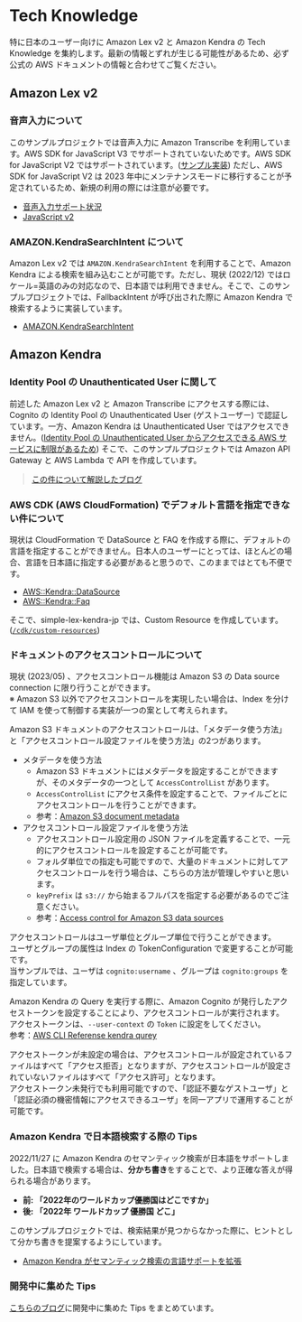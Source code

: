 # Tech Knowledge

特に日本のユーザー向けに Amazon Lex v2 と Amazon Kendra の Tech Knowledge を集約します。最新の情報とずれが生じる可能性があるため、必ず公式の AWS ドキュメントの情報と合わせてご覧ください。

## Amazon Lex v2

### 音声入力について

このサンプルプロジェクトでは音声入力に Amazon Transcribe を利用しています。AWS SDK for JavaScript V3 でサポートされていないためです。AWS SDK for JavaScript V2 ではサポートされています。([サンプル実装](https://github.com/aws-samples/aws-lex-web-ui)) ただし、AWS SDK for JavaScript V2 は 2023 年中にメンテナンスモードに移行することが予定されているため、新規の利用の際には注意が必要です。

- [音声入力サポート状況](https://docs.aws.amazon.com/ja_jp/lexv2/latest/dg/API_runtime_StartConversation.html)
- [JavaScript v2](https://github.com/aws/aws-sdk-js)

### AMAZON.KendraSearchIntent について

Amazon Lex v2 では `AMAZON.KendraSearchIntent` を利用することで、Amazon Kendra による検索を組み込むことが可能です。ただし、現状 (2022/12) ではロケール=英語のみの対応なので、日本語では利用できません。そこで、このサンプルプロジェクトでは、FallbackIntent が呼び出された際に Amazon Kendra で検索するように実装しています。

- [AMAZON.KendraSearchIntent](https://docs.aws.amazon.com/ja_jp/lexv2/latest/dg/built-in-intent-kendra-search.html)

## Amazon Kendra

### Identity Pool の Unauthenticated User に関して

前述した Amazon Lex v2 と Amazon Transcribe にアクセスする際には、Cognito の Identity Pool の Unauthenticated User (ゲストユーザー) で認証しています。一方、Amazon Kendra は Unauthenticated User ではアクセスできません。([Identity Pool の Unauthenticated User からアクセスできる AWS サービスに制限があるため](https://docs.aws.amazon.com/cognito/latest/developerguide/iam-roles.html#access-policies)) そこで、このサンプルプロジェクトでは Amazon API Gateway と AWS Lambda で API を作成しています。

> [この件について解説したブログ](https://prototyping-blog.com/blog/identity-pool-unauth)

### AWS CDK (AWS CloudFormation) でデフォルト言語を指定できない件について

現状は CloudFormation で DataSource と FAQ を作成する際に、デフォルトの言語を指定することができません。日本人のユーザーにとっては、ほとんどの場合、言語を日本語に指定する必要があると思うので、このままではとても不便です。

- [AWS::Kendra::DataSource](https://docs.aws.amazon.com/AWSCloudFormation/latest/UserGuide/aws-resource-kendra-datasource.html)
- [AWS::Kendra::Faq](https://docs.aws.amazon.com/AWSCloudFormation/latest/UserGuide/aws-resource-kendra-faq.html)

そこで、simple-lex-kendra-jp では、Custom Resource を作成しています。([`/cdk/custom-resources`](/cdk/custom-resources))

### ドキュメントのアクセスコントロールについて  
現状 (2023/05) 、アクセスコントロール機能は Amazon S3 の Data source connection に限り行うことができます。  
※ Amazon S3 以外でアクセスコントロールを実現したい場合は、Index を分けて IAM を使って制御する実装が一つの案として考えられます。

Amazon S3 ドキュメントのアクセスコントロールは、「メタデータ使う方法」と「アクセスコントロール設定ファイルを使う方法」の2つがあります。  
* メタデータを使う方法
  * Amazon S3 ドキュメントにはメタデータを設定することができますが、そのメタデータの一つとして `AccessControlList` があります。
  * `AccessControlList` にアクセス条件を設定することで、ファイルごとにアクセスコントロールを行うことができます。
  * 参考：[Amazon S3 document metadata](https://docs.aws.amazon.com/kendra/latest/dg/s3-metadata.html)
* アクセスコントロール設定ファイルを使う方法
  * アクセスコントロール設定用の JSON ファイルを定義することで、一元的にアクセスコントロールを設定することが可能です。  
  * フォルダ単位での指定も可能ですので、大量のドキュメントに対してアクセスコントロールを行う場合は、こちらの方法が管理しやすいと思います。  
  * `keyPrefix` は `s3://` から始まるフルパスを指定する必要があるのでご注意ください。
  * 参考：[Access control for Amazon S3 data sources](https://docs.aws.amazon.com/kendra/latest/dg/s3-acl.html)

アクセスコントロールはユーザ単位とグループ単位で行うことができます。  
ユーザとグループの属性は Index の TokenConfiguration で変更することが可能です。  
当サンプルでは、ユーザは `cognito:username` 、グループは `cognito:groups` を指定しています。  

Amazon Kendra の Query を実行する際に、Amazon Cognito が発行したアクセストークンを設定することにより、アクセスコントロールが実行されます。  
アクセストークンは、`--user-context` の `Token` に設定をしてください。  
参考：[AWS CLI Referense kendra qurey](https://awscli.amazonaws.com/v2/documentation/api/latest/reference/kendra/query.html)

アクセストークンが未設定の場合は、アクセスコントロールが設定されているファイルはすべて「アクセス拒否」となりますが、アクセスコントロールが設定されていないファイルはすべて「アクセス許可」となります。  
アクセストークン未発行でも利用可能ですので、「認証不要なゲストユーザ」と「認証必須の機密情報にアクセスできるユーザ」を同一アプリで運用することが可能です。  

### Amazon Kendra で日本語検索する際の Tips

2022/11/27 に Amazon Kendra のセマンティック検索が日本語をサポートしました。日本語で検索する場合は、**分かち書き**をすることで、より正確な答えが得られる場合があります。

- **前: 「2022年のワールドカップ優勝国はどこですか」**
- **後: 「2022年 ワールドカップ 優勝国 どこ」**

このサンプルプロジェクトでは、検索結果が見つからなかった際に、ヒントとして分かち書きを提案するようにしています。

- [Amazon Kendra がセマンティック検索の言語サポートを拡張](https://aws.amazon.com/jp/about-aws/whats-new/2022/11/amazon-kendra-expanded-language-support-semantic/)

### 開発中に集めた Tips

[こちらのブログ](https://prototyping-blog.com/blog/lex-kendra-dev)に開発中に集めた Tips をまとめています。
